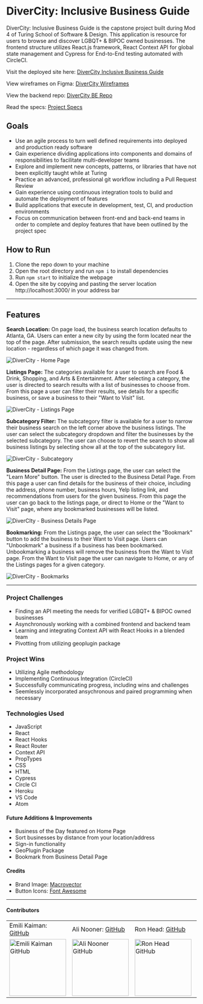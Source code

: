 # DiverCity: Inclusive Business Guide

DiverCity: Inclusive Business Guide is the capstone project built during Mod 4 of Turing School of Software & Design. This application is resource for users to browse and discover LGBQT+ & BIPOC owned businesses. The frontend structure utilizes React.js framework, React Context API for global state management and Cypress for End-to-End testing automated with CircleCI.

Visit the deployed site here: [DiverCity Inclusive Business Guide](https://divercity-guide.herokuapp.com/)

View wireframes on Figma: [DiverCity Wireframes](https://www.figma.com/file/SQRw2Z6wwgakXw99JE2BJE/DiverCity%3A-Inclusive-Business-Guide?node-id=0%3A1)

View the backend repo: [DiverCity BE Repo](https://github.com/Capstone-LGBTQ-BIPOC/BE_DiverCity/)

Read the specs: [Project Specs](https://mod4.turing.edu/projects/capstone/)

## Goals

- Use an agile process to turn well defined requirements into deployed and production ready software
- Gain experience dividing applications into components and domains of responsibilities to facilitate multi-developer teams
- Explore and implement new concepts, patterns, or libraries that have not been explicitly taught while at Turing
- Practice an advanced, professional git workflow including a Pull Request Review
- Gain experience using continuous integration tools to build and automate the deployment of features
- Build applications that execute in development, test, CI, and production environments
- Focus on communication between front-end and back-end teams in order to complete and deploy features that have been outlined by the project spec

## How to Run

1. Clone the repo down to your machine
3. Open the root directory and run `npm i` to install dependencies
4. Run `npm start` to initialize the webpage
5. Open the site by copying and pasting the server location http://localhost:3000/ in your address bar

---

## Features

**Search Location:**
On page load, the business search location defaults to Atlanta, GA. Users can enter a new city by using the form located near the top of the page. After submission, the search results update using the new location - regardless of which page it was changed from.

![DiverCity - Home Page](https://user-images.githubusercontent.com/91504411/170537665-50c8e560-9391-4c0f-b9dd-7e1e0334d948.gif)

**Listings Page:**
The categories available for a user to search are Food & Drink, Shopping, and Arts & Entertainment. After selecting a category, the user is directed to search results with a list of businesses to choose from. From this page a user can filter their results, see details for a specific business, or save a business to their "Want to Visit" list. 

![DiverCity - Listings Page](https://user-images.githubusercontent.com/91504411/170537678-d961b540-adac-4a2a-8100-a29eea2e86fc.gif)

**Subcategory Filter:**
The subcategory filter is available for a user to narrow their business search on the left corner above the business listings. The user can select the subcategory dropdown and filter the businesses by the selected subcategory. The user can choose to revert the search to show all business listings by selecting show all at the top of the subcategory list.

![DiverCity - Subcategory](https://user-images.githubusercontent.com/91504411/170537692-3d4f371c-68be-425f-a278-8514717fe079.gif)

**Business Detail Page:**
From the Listings page, the user can select the "Learn More" button. The user is directed to the Business Detail Page. From this page a user can find details for the business of their choice, including the address, phone number, business hours, Yelp listing link, and recommendations from users for the given business. From this page the user can go back to the listings page, or direct to Home or the "Want to Visit" page, where any bookmarked businesses will be listed.

![DiverCIty - Business Details Page](https://user-images.githubusercontent.com/91504411/170537699-658e33dc-5fb5-48e8-b3bc-dfa0c3872e4d.gif)

**Bookmarking:**
From the Listings page, the user can select the "Bookmark" button to add the business to their Want to Visit page. Users can "Unbookmark" a business if a business has been bookmarked. Unbookmarking a business will remove the business from the Want to Visit page. From the Want to Visit page the user can navigate to Home, or any of the Listings pages for a given category.

![DiverCity - Bookmarks](https://user-images.githubusercontent.com/91504411/170537715-cd5ac84d-3b54-4f0b-9080-de1d1669a554.gif)

---

### Project Challenges
- Finding an API meeting the needs for verified LGBQT+ & BIPOC owned businesses
- Asynchronously working with a combined frontend and backend team 
- Learning and integrating Context API with React Hooks in a blended team
- Pivotting from utilizing geoplugin package 

### Project Wins
- Utilizing Agile methodology 
- Implementing Continuous Integration (CircleCI)
- Successfully communicating progress, including wins and challenges
- Seemlessly incorporated ansychronous and paired programming when necessary

### Technologies Used
- JavaScript
- React
- React Hooks
- React Router
- Context API
- PropTypes
- CSS
- HTML
- Cypress
- Circle CI
- Heroku
- VS Code
- Atom

#### Future Additions & Improvements
- Business of the Day featured on Home Page
- Sort businesses by distance from your location/address
- Sign-in functionality
- GeoPlugin Package
- Bookmark from Business Detail Page

#### Credits
- Brand Image: [Macrovector](https://www.vecteezy.com/vector-art/4454727-social-diversity-people-composition)
- Button Icons: [Font Awesome](https://fontawesome.com/icons) 
---

#### Contributors
<table>
    <tr>
        <td> Emili Kaiman: <a href="https://github.com/Ekaiman">GitHub</td>
        <td> Ali Nooner: <a href="https://github.com/AliNooner">GitHub</td>
        <td> Ron Head: <a href="https://github.com/RonLHead">GitHub</td>
        <td> Kim Ward: <a href="https://github.com/kmewrd">GitHub</td>
        <td> Casey Halstead: <a href="https://github.com/chalstead16">Github</td>
    </tr>
 <td><img src="https://avatars.githubusercontent.com/u/93098905?v=4" alt="Emili Kaiman GitHub"
 width="150" height="auto" /></td>
 <td><img src="https://avatars.githubusercontent.com/u/92279624?v=4" alt="Ali Nooner GitHub"
 width="150" height="auto" /></td>
 <td><img src="https://avatars.githubusercontent.com/u/92322028?v=4" alt="Ron Head GitHub"
 width="150" height="auto" /></td>
 <td><img src="https://avatars.githubusercontent.com/u/79027364?v=4" alt="Kim Ward GitHub"
 width="150" height="auto" /></td>
 <td><img src="https://avatars.githubusercontent.com/u/91504411?v=4" alt="Casey Halstead GitHub"
 width="150" height="auto" /></td>
</table>
